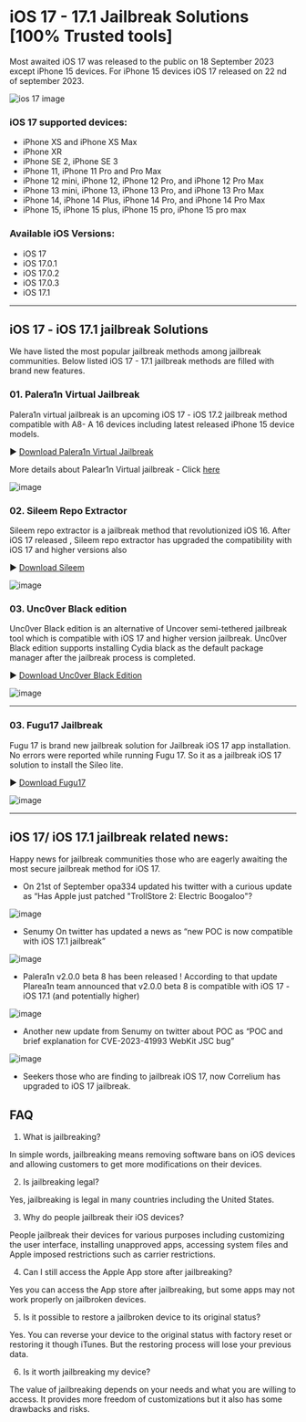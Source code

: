 


# iOS 17 - 17.1 Jailbreak Solutions [100% Trusted tools]

Most awaited iOS 17 was released  to the public on 18 September 2023 except iPhone 15 devices. For iPhone 15 devices iOS 17 released on 22 nd of september 2023.


![ios 17 image](https://github.com/jbspot/iOS-17-Jailbreak/blob/main/iOS-17-Jailbreak.png)

### iOS 17 supported devices:
- iPhone XS and iPhone XS Max
- iPhone XR
- iPhone SE 2, iPhone SE 3
- iPhone 11, iPhone 11 Pro and Pro Max
- iPhone 12 mini, iPhone 12, iPhone 12 Pro, and iPhone 12 Pro Max
- iPhone 13 mini, iPhone 13, iPhone 13 Pro, and iPhone 13 Pro Max
- iPhone 14, iPhone 14 Plus, iPhone 14 Pro, and iPhone 14 Pro Max
- iPhone 15, iPhone 15 plus, iPhone 15 pro, iPhone 15 pro max

### Available iOS Versions:
- iOS 17
- iOS 17.0.1
- iOS 17.0.2
- iOS 17.0.3
- iOS 17.1

<hr>

## iOS 17  - iOS 17.1 jailbreak Solutions

We have listed the most popular jailbreak methods among jailbreak communities. Below listed iOS 17 - 17.1 jailbreak methods are filled with brand new features.

### 01. Palera1n Virtual Jailbreak

Palera1n virtual jailbreak is an upcoming iOS 17 - iOS 17.2 jailbreak method compatible with A8- A 16 devices including latest released iPhone 15 device models.

▶ [Download Palera1n Virtual Jailbreak](https://download.pangu8.com/install/palerain-virtual/17/)

More details about Palear1n Virtual jailbreak - Click <a href="https://github.com/jbspot/Palera1n-Jailbreak">here</a>

![image](https://github.com/jbspot/iOS-17-Jailbreak/assets/148752383/4bdf2912-7684-4989-9acf-4c9da0abd9fe)

### 02. Sileem Repo Extractor

Sileem repo extractor is a jailbreak method that revolutionized iOS 16. After iOS 17 released , Sileem repo extractor has upgraded the compatibility with iOS 17 and higher versions also

▶ [Download Sileem](https://en.sileem.com/install/en/process/sileem-app-installer/17/sileem/)

![image](https://github.com/jbspot/iOS-17-Jailbreak/assets/148752383/a97f35de-10e9-40a8-b9ce-de29e526d905)

### 03. Unc0ver Black edition

Unc0ver Black edition is an alternative of Uncover semi-tethered jailbreak tool which is compatible with iOS 17 and higher version jailbreak. Unc0ver Black edition supports installing Cydia black as the default package manager after the jailbreak process is completed. 

▶ [Download Unc0ver Black Edition](https://download.pangu8.com/install/pangu8App*/17/uncover-black/)

![image](https://github.com/jbspot/iOS-17-Jailbreak/assets/148752383/d99b85f3-ecfb-49b7-919b-b9e19178a6be)

<hr>

### 03. Fugu17 Jailbreak

Fugu 17 is brand new jailbreak solution for Jailbreak iOS 17 app installation. No errors were reported while running Fugu 17. So it as a jailbreak iOS 17 solution to install the Sileo lite.

▶ [Download Fugu17](https://download.pangu8.com/install/pangu8App*/17/fugu17/)

![image](https://github.com/jbspot/iOS-17-Jailbreak/assets/148752383/4e0b2e1a-642c-42cf-8a68-6a4cdb06c242)


<hr>

## iOS 17/ iOS 17.1 jailbreak related news:

Happy news for jailbreak communities those who are eagerly awaiting the most secure jailbreak method for iOS 17.


- On 21st of September opa334 updated his twitter with a curious update as “Has Apple just patched "TrollStore 2: Electric Boogaloo"?

![image](https://github.com/jbspot/iOS-17-Jailbreak/blob/main/boolagu.png)

- Senumy On twitter has updated a news as “new POC is now compatible with iOS 17.1 jailbreak” 

![image](https://github.com/jbspot/iOS-17-Jailbreak/blob/main/POC-img.png)

- Palera1n v2.0.0 beta 8 has been released ! According to that update Plarea1n team announced that v2.0.0 beta 8  is compatible with iOS 17 - iOS 17.1 (and potentially higher)

![image](https://github.com/jbspot/iOS-17-Jailbreak/blob/main/palerain.jpg)

- Another new update from Senumy on twitter about POC as “POC and brief explanation for CVE-2023-41993 WebKit JSC bug”

![image](https://github.com/jbspot/iOS-17-Jailbreak/blob/main/poccve.jpg)

- Seekers those who are finding to jailbreak iOS 17, now Correlium  has upgraded to iOS 17 jailbreak.

## FAQ

01. What is jailbreaking?

In simple words, jailbreaking means removing software bans on iOS devices and allowing customers to get more modifications on their devices.

02. Is jailbreaking legal?

Yes, jailbreaking is legal in many countries including the United States.

03. Why do people jailbreak their iOS devices?

People jailbreak their devices for various purposes including customizing the user interface, installing unapproved apps, accessing system files and Apple imposed restrictions such as carrier restrictions.

04. Can I still access the Apple App store after jailbreaking?

Yes you can access the App store after jailbreaking, but some apps may not work properly on jailbroken devices.

05. Is it possible to restore a jailbroken device to its original status?

Yes. You can reverse your device to the original status with factory reset or restoring it though iTunes. But the restoring process will lose your previous data.

06. Is it worth jailbreaking my device?

The value of jailbreaking depends on your needs and what you are willing to access. It provides more freedom of customizations but it also has some drawbacks and risks. 




